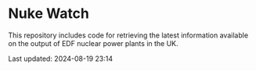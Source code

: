 # Nuke Watch

This repository includes code for retrieving the latest information available on the output of EDF nuclear power plants in the UK.

Last updated: 2024-08-19 23:14